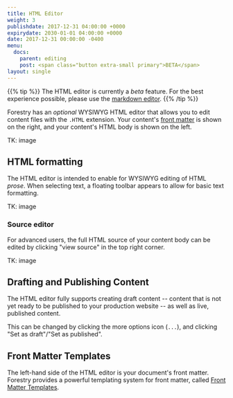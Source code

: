 ```yaml
---
title: HTML Editor
weight: 3
publishdate: 2017-12-31 04:00:00 +0000
expirydate: 2030-01-01 04:00:00 +0000
date: 2017-12-31 00:00:00 -0400
menu:
  docs:
    parent: editing
    post: <span class="button extra-small primary">BETA</span>
layout: single
---
```

{{% tip %}}
The HTML editor is currently a *beta* feature. For the best experience possible, please use the [markdown editor](/docs/editing/markdown-editor/).
{{% /tip %}}

Forestry has an *optional* WYSIWYG HTML editor that allows you to edit content files with the `.HTML` extension. Your content's [front matter](/docs/front-matter-templates/) is shown on the right, and your content's HTML body is shown on the left.

TK: image

## HTML formatting
The HTML editor is intended to enable for WYSIWYG editing of HTML *prose*. When selecting text, a floating toolbar appears to allow for basic text formatting.

TK: image

### Source editor
For advanced users, the full HTML source of your content body can be edited by clicking "view source" in the top right corner.

TK: image

## Drafting and Publishing Content
The HTML editor fully supports creating draft content -- content that is not yet ready to be published to your production website -- as well as live, published content.

This can be changed by clicking the more options icon (`...`), and clicking "Set as draft"/"Set as published".

## Front Matter Templates
The left-hand side of the HTML editor is your document's front matter. Forestry provides a powerful templating system for front matter, called [Front Matter Templates](/docs/front-matter-templates/).